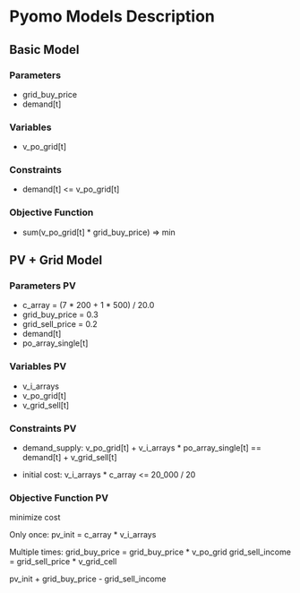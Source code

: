 # Pyomo Models Description

## Basic Model

### Parameters

- grid_buy_price
- demand[t]

### Variables

- v_po_grid[t]

### Constraints

- demand[t] <= v_po_grid[t]

### Objective Function

- sum(v_po_grid[t] * grid_buy_price) => min

## PV + Grid Model

### Parameters PV

- c_array = (7 \* 200 + 1 \* 500) / 20.0
- grid_buy_price = 0.3
- grid_sell_price = 0.2
- demand[t]
- po_array_single[t]

### Variables PV

- v_i_arrays
- v_po_grid[t]
- v_grid_sell[t]

### Constraints PV

- demand_supply: v_po_grid[t] + v_i_arrays * po_array_single[t] == demand[t] + v_grid_sell[t]

- initial cost: v_i_arrays * c_array <= 20_000 / 20

### Objective Function PV

minimize cost

Only once:
pv_init = c_array * v_i_arrays

Multiple times:
grid_buy_price = grid_buy_price \* v_po_grid
grid_sell_income = grid_sell_price \* v_grid_cell

pv_init + grid_buy_price - grid_sell_income
